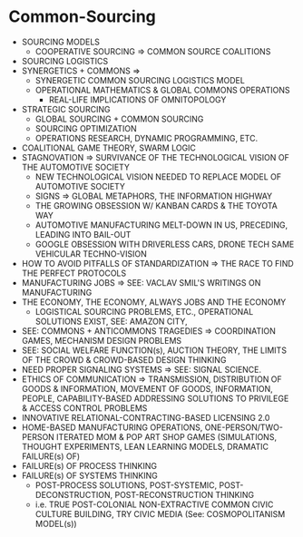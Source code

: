 Common-Sourcing
===============
* SOURCING MODELS
    * COOPERATIVE SOURCING => COMMON SOURCE COALITIONS
* SOURCING LOGISTICS
* SYNERGETICS + COMMONS =>
    * SYNERGETIC COMMON SOURCING LOGISTICS MODEL
    * OPERATIONAL MATHEMATICS & GLOBAL COMMONS OPERATIONS
        * REAL-LIFE IMPLICATIONS OF OMNITOPOLOGY
* STRATEGIC SOURCING
    * GLOBAL SOURCING + COMMON SOURCING
    * SOURCING OPTIMIZATION
    * OPERATIONS RESEARCH, DYNAMIC PROGRAMMING, ETC.
* COALITIONAL GAME THEORY, SWARM LOGIC
* STAGNOVATION => SURVIVANCE OF THE TECHNOLOGICAL VISION OF THE AUTOMOTIVE SOCIETY
    * NEW TECHNOLOGICAL VISION NEEDED TO REPLACE MODEL OF AUTOMOTIVE SOCIETY
    * SIGNS => GLOBAL METAPHORS, THE INFORMATION HIGHWAY
    * THE GROWING OBSESSION W/ KANBAN CARDS & THE TOYOTA WAY
    * AUTOMOTIVE MANUFACTURING MELT-DOWN IN US, PRECEDING, LEADING INTO BAIL-OUT
    * GOOGLE OBSESSION WITH DRIVERLESS CARS, DRONE TECH SAME VEHICULAR TECHNO-VISION
* HOW TO AVOID PITFALLS OF STANDARDIZATION => THE RACE TO FIND THE PERFECT PROTOCOLS
* MANUFACTURING JOBS => SEE: VACLAV SMIL'S WRITINGS ON MANUFACTURING
* THE ECONOMY, THE ECONOMY, ALWAYS JOBS AND THE ECONOMY
    * LOGISTICAL SOURCING PROBLEMS, ETC., OPERATIONAL SOLUTIONS EXIST, SEE: AMAZON CITY, 
* SEE: COMMONS + ANTICOMMONS TRAGEDIES => COORDINATION GAMES, MECHANISM DESIGN PROBLEMS
* SEE: SOCIAL WELFARE FUNCTION(s), AUCTION THEORY, THE LIMITS OF THE CROWD & CROWD-BASED DESIGN THINKING
* NEED PROPER SIGNALING SYSTEMS => SEE: SIGNAL SCIENCE.
* ETHICS OF COMMUNICATION => TRANSMISSION, DISTRIBUTION OF GOODS & INFORMATION, MOVEMENT OF GOODS, INFORMATION, PEOPLE, CAPABILITY-BASED ADDRESSING SOLUTIONS TO PRIVILEGE & ACCESS CONTROL PROBLEMS
* INNOVATIVE RELATIONAL-CONTRACTING-BASED LICENSING 2.0
* HOME-BASED MANUFACTURING OPERATIONS, ONE-PERSON/TWO-PERSON ITERATED MOM & POP ART SHOP GAMES (SIMULATIONS, THOUGHT EXPERIMENTS, LEAN LEARNING MODELS, DRAMATIC FAILURE(s) OF)
* FAILURE(s) OF PROCESS THINKING
* FAILURE(s) OF SYSTEMS THINKING
    * POST-PROCESS SOLUTIONS, POST-SYSTEMIC, POST-DECONSTRUCTION, POST-RECONSTRUCTION THINKING
    * i.e. TRUE POST-COLONIAL NON-EXTRACTIVE COMMON CIVIC CULTURE BUILDING, TRY CIVIC MEDIA (See: COSMOPOLITANISM MODEL(s))
